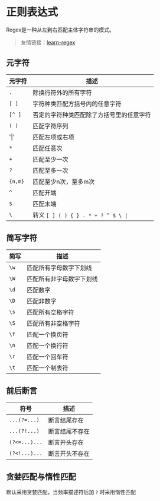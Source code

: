 # 正则表达式

Regex是一种从左到右匹配主体字符串的模式。

> 友情链接：[learn-regex](https://github.com/ziishaned/learn-regex)

## 元字符

| 元字符 | 描述 |
| --- | --- |
| `.` | 除换行符外的所有字符 |
| `[ ]` | 字符种类匹配方括号内的任意字符 |
| `[^ ]` | 否定的字符种类匹配除了方括号里的任意字符 |
| `( )` | 匹配字符序列 |
| '\|' | 匹配左项或右项 |
| `*` | 匹配任意次 |
| `+` | 匹配至少一次 |
| `?` | 匹配至多一次 |
| `{n,m}` | 匹配至少n次，至多m次 |
| `^` | 匹配开端 |
| `$` | 匹配末端 |
| `\` | 转义 `[ ] ( ) { } . * + ? ^ $ \ \|` |

## 简写字符

| 简写 | 描述 |
| --- | --- |
| `\w` | 匹配所有字母数字下划线 |
| `\W` | 匹配所有非字母数字下划线 |
| `\d` | 匹配数字 |
| `\D` | 匹配非数字 |
| `\s` | 匹配所有空格字符 |
| `\S` | 匹配所有非空格字符 |
| `\f` | 匹配一个换页符 |
| `\n` | 匹配一个换行符 |
| `\r` | 匹配一个回车符 |
| `\t` | 匹配一个制表符 |

## 前后断言

| 符号          | 描述      |
| ----------- | ------- |
| `...(?=...)` | 断言结尾存在  |
| `...(?!...)` | 断言结尾不存在 |
| `(?<=...)...` | 断言开头存在  |
| `(?<!...)...` | 断言开头不存在 |

## 贪婪匹配与惰性匹配

默认采用贪婪匹配，当频率描述符后加 `?` 时采用惰性匹配

